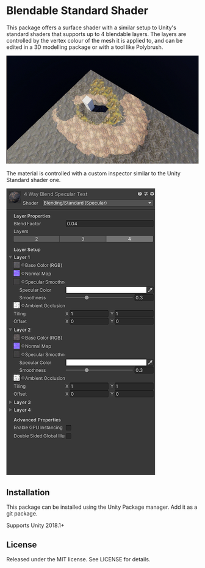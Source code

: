 # Blendable Standard Shader

This package offers a surface shader with a similar setup to Unity's standard shaders that supports up to 4 blendable layers. The layers are controlled by the vertex colour of the mesh it is applied to, and can be edited in a 3D modelling package or with a tool like Polybrush.

![Main Screenshot](Documentation/screenshot1.png)

The material is controlled with a custom inspector similar to the Unity Standard shader one.

![Inspector](Documentation/inspector.png)

## Installation
This package can be installed using the Unity Package manager. Add it as a git package.

Supports Unity 2018.1+

## License
Released under the MIT license. See LICENSE for details.
